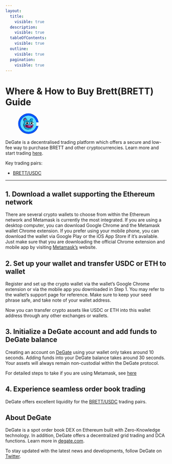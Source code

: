 ```yaml
---
layout:
  title:
    visible: true
  description:
    visible: true
  tableOfContents:
    visible: true
  outline:
    visible: true
  pagination:
    visible: true
---
```


# Where & How to Buy Brett(BRETT) Guide

<figure><img src="../.gitbook/assets/brett_0x3f1ee2f15da3eaf3539006b651144ec87755876d1718172183292.jpg" alt="BRETT" width="64" style="border-radius: 50%;"><figcaption></figcaption></figure>

DeGate is a decentralised trading platform which offers a secure and low-fee way to purchase BRETT and other cryptocurrencies. Learn more and start trading [here](https://app.degate.com/trade/USDC/0x3f1ee2f15da3eaf3539006b651144ec87755876d?utm_source=howtobuy).&#x20;

Key trading pairs:

* [BRETT/USDC](https://app.degate.com/trade/USDC/0x3f1ee2f15da3eaf3539006b651144ec87755876d?utm_source=howtobuy)

***

## 1. Download a wallet supporting the Ethereum network

There are several crypto wallets to choose from within the Ethereum network and Metamask is currently the most integrated. If you are using a desktop computer, you can download Google Chrome and the Metamask wallet Chrome extension. If you prefer using your mobile phone, you can download the wallet via Google Play or the iOS App Store if it’s available. Just make sure that you are downloading the official Chrome extension and mobile app by visiting [Metamask’s](https://metamask.io/) website.

## 2. Set up your wallet and transfer USDC or ETH to wallet

Register and set up the crypto wallet via the wallet’s Google Chrome extension or via the mobile app you downloaded in Step 1. You may refer to the wallet’s support page for reference. Make sure to keep your seed phrase safe, and take note of your wallet address.&#x20;

Now you can transfer crypto assets like USDC or ETH into this wallet address through any other exchanges or wallets.

## 3. Initialize a DeGate account and add funds to DeGate balance

Creating an account on [DeGate](https://app.degate.com/?utm_source=BRETT_howtobuy) using your wallet only takes around 10 seconds. Adding funds into your DeGate balance takes around 30 seconds. Your assets will always remain non-custodial within the DeGate protocol.

For detailed steps to take if you are using Metamask, see [here](https://docs.degate.com/v/product_en/main-features/wallet-connectivity/metamask)

## 4. Experience seamless order book trading

DeGate offers excellent liquidity for the [BRETT/USDC](https://app.degate.com/trade/USDC/0x3f1ee2f15da3eaf3539006b651144ec87755876d?utm_source=howtobuy) trading pairs.&#x20;

## About DeGate

DeGate is a spot order book DEX on Ethereum built with Zero-Knowledge technology. In addition, DeGate offers a decentralized grid trading and DCA functions.  Learn more in [degate.com](https://degate.com/?utm_source=BRETT_howtobuy).

To stay updated with the latest news and developments, follow DeGate on [Twitter](https://twitter.com/degatedex).
